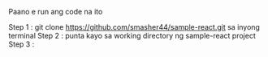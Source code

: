 Paano e run ang code na ito

Step 1 : git clone https://github.com/smasher44/sample-react.git sa inyong terminal
Step 2 : punta kayo sa working directory ng sample-react project
Step 3 : 
